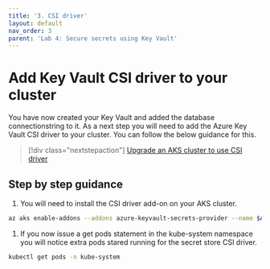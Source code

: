 ```yaml
---
title: '3. CSI driver'
layout: default
nav_order: 3
parent: 'Lab 4: Secure secrets using Key Vault'
---
```


# Add Key Vault CSI driver to your cluster

You have now created your Key Vault and added the database connectionstring to it. As a next step you will need to add the Azure Key Vault CSI driver to your cluster. You can follow the below guidance for this.

> [!div class="nextstepaction"]
> [Upgrade an AKS cluster to use CSI driver](https://docs.microsoft.com/en-us/azure/aks/csi-secrets-store-driver#upgrade-an-existing-aks-cluster-with-azure-key-vault-provider-for-secrets-store-csi-driver-support)

## Step by step guidance

1. You will need to install the CSI driver add-on on your AKS cluster.

```bash
az aks enable-addons --addons azure-keyvault-secrets-provider --name $AKSCLUSTER --resource-group $RESOURCE_GROUP
```

1. If you now issue a get pods statement in the kube-system namespace you will notice extra pods stared running for the secret store CSI driver.

```bash
kubectl get pods -n kube-system
```



